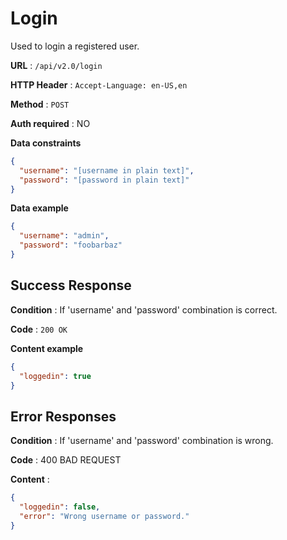# Login

Used to login a registered user.

**URL** : `/api/v2.0/login`

**HTTP Header** : `Accept-Language: en-US,en`

**Method** : `POST`

**Auth required** : NO

**Data constraints**

```json
{
  "username": "[username in plain text]",
  "password": "[password in plain text]"
}
```

**Data example**

```json
{
  "username": "admin",
  "password": "foobarbaz"
}
```

## Success Response

**Condition** : If 'username' and 'password' combination is correct.

**Code** : `200 OK`

**Content example**

```json
{
  "loggedin": true
}
```

## Error Responses

**Condition** : If 'username' and 'password' combination is wrong.

**Code** : 400 BAD REQUEST

**Content** :

```json
{
  "loggedin": false,
  "error": "Wrong username or password."
}
```
